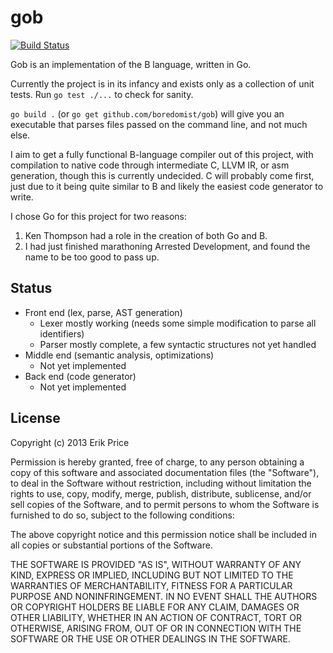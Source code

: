 # gob
[![Build Status](https://travis-ci.org/boredomist/gob.png?branch=master)](https://travis-ci.org/boredomist/gob)

Gob is an implementation of the B language, written in Go.

Currently the project is in its infancy and exists only as a
collection of unit tests. Run `go test ./...` to check for sanity.

`go build .` (or `go get github.com/boredomist/gob`) will give you an
executable that parses files passed on the command line, and not much
else.

I aim to get a fully functional B-language compiler out of this
project, with compilation to native code through intermediate C, LLVM
IR, or asm generation, though this is currently undecided. C will
probably come first, just due to it being quite similar to B and
likely the easiest code generator to write.

I chose Go for this project for two reasons:

1. Ken Thompson had a role in the creation of both Go and B.
2. I had just finished marathoning Arrested Development, and found the
name to be too good to pass up.

## Status

* Front end (lex, parse, AST generation)
  * Lexer mostly working (needs some simple modification to parse all
    identifiers)
  * Parser mostly complete, a few syntactic structures not yet handled
* Middle end (semantic analysis, optimizations)
  * Not yet implemented
* Back end (code generator)
  * Not yet implemented

## License

Copyright (c) 2013 Erik Price

Permission is hereby granted, free of charge, to any person obtaining
a copy of this software and associated documentation files (the
"Software"), to deal in the Software without restriction, including
without limitation the rights to use, copy, modify, merge, publish,
distribute, sublicense, and/or sell copies of the Software, and to
permit persons to whom the Software is furnished to do so, subject to
the following conditions:

The above copyright notice and this permission notice shall be
included in all copies or substantial portions of the Software.

THE SOFTWARE IS PROVIDED "AS IS", WITHOUT WARRANTY OF ANY KIND,
EXPRESS OR IMPLIED, INCLUDING BUT NOT LIMITED TO THE WARRANTIES OF
MERCHANTABILITY, FITNESS FOR A PARTICULAR PURPOSE AND
NONINFRINGEMENT. IN NO EVENT SHALL THE AUTHORS OR COPYRIGHT HOLDERS BE
LIABLE FOR ANY CLAIM, DAMAGES OR OTHER LIABILITY, WHETHER IN AN ACTION
OF CONTRACT, TORT OR OTHERWISE, ARISING FROM, OUT OF OR IN CONNECTION
WITH THE SOFTWARE OR THE USE OR OTHER DEALINGS IN THE SOFTWARE.
